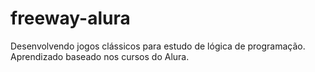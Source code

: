 # freeway-alura
Desenvolvendo jogos clássicos para estudo de lógica de programação. Aprendizado baseado nos cursos do Alura.
